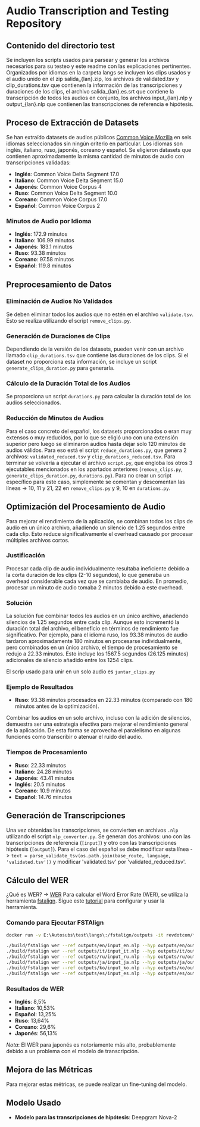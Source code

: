 # Audio Transcription and Testing Repository
## Contenido del directorio test
Se incluyen los scripts usados para parsear y generar los archivos necesarios para su testeo y este readme con las explicaciones pertinentes.
Organizados por idiomas en la carpeta langs se incluyen los clips usados y el audio unido en el zip salida_{lan}.zip, los archivos de validated.tsv y clip_durations.tsv que contienen la información de las transcripciones y duraciones de los clips, el archivo salida_{lan}.es.srt que contiene la transcripción de todos los audios en conjunto, los archivos input_{lan}.nlp y output_{lan}.nlp que contienen las transcripciones de referencia e hipótesis.

## Proceso de Extracción de Datasets

Se han extraído datasets de audios públicos [Common Voice Mozilla](https://commonvoice.mozilla.org/en/datasets) en seis idiomas seleccionados sin ningún criterio en particular. Los idiomas son inglés, italiano, ruso, japonés, coreano y español. Se eligieron datasets que contienen aproximadamente la misma cantidad de minutos de audio con transcripciones validadas:

- **Inglés**: Common Voice Delta Segment 17.0
- **Italiano**: Common Voice Delta Segment 15.0
- **Japonés**: Common Voice Corpus 4
- **Ruso**: Common Voice Delta Segment 10.0
- **Coreano**: Common Voice Corpus 17.0
- **Español**: Common Voice Corpus 2

### Minutos de Audio por Idioma

- **Inglés**: 172.9 minutos
- **Italiano**: 106.99 minutos
- **Japonés**: 183.1 minutos
- **Ruso**: 93.38 minutos
- **Coreano**: 97.58 minutos
- **Español**: 119.8 minutos

## Preprocesamiento de Datos

### Eliminación de Audios No Validados

Se deben eliminar todos los audios que no estén en el archivo `validate.tsv`. Esto se realiza utilizando el script `remove_clips.py`.

### Generación de Duraciones de Clips

Dependiendo de la versión de los datasets, pueden venir con un archivo llamado `clip_durations.tsv` que contiene las duraciones de los clips. Si el dataset no proporciona esta información, se incluye un script `generate_clips_duration.py` para generarla.

### Cálculo de la Duración Total de los Audios

Se proporciona un script `durations.py` para calcular la duración total de los audios seleccionados.

### Reducción de Minutos de Audios

Para el caso concreto del español, los datasets proporcionados o eran muy extensos o muy reducidos, por lo que se eligió uno con una extensión superior pero luego se eliminaron audios hasta dejar solo 120 minutos de audios válidos. Para eso está el script `reduce_durations.py`, que genera 2 archivos: `validated_reduced.tsv` y `clip_durations_reduced.tsv`. Para terminar se volvería a ejecutar el archivo `script.py`, que engloba los otros 3 ejecutables mencionados en los apartados anteriores (`remove_clips.py`, `generate_clips_duration.py`, `durations.py`). Para no crear un script específico para este caso, simplemente se comentan y descomentan las líneas -> 10, 11 y 21, 22 en `remove_clips.py` y 9, 10 en `durations.py`.

## Optimización del Procesamiento de Audio

Para mejorar el rendimiento de la aplicación, se combinan todos los clips de audio en un único archivo, añadiendo un silencio de 1.25 segundos entre cada clip. Esto reduce significativamente el overhead causado por procesar múltiples archivos cortos.

### Justificación

Procesar cada clip de audio individualmente resultaba ineficiente debido a la corta duración de los clips (2-10 segundos), lo que generaba un overhead considerable cada vez que se cambiaba de audio. En promedio, procesar un minuto de audio tomaba 2 minutos debido a este overhead.

### Solución

La solución fue combinar todos los audios en un único archivo, añadiendo silencios de 1.25 segundos entre cada clip. Aunque esto incrementó la duración total del archivo, el beneficio en términos de rendimiento fue significativo. Por ejemplo, para el idioma ruso, los 93.38 minutos de audio tardaron aproximadamente 180 minutos en procesarse individualmente, pero combinados en un único archivo, el tiempo de procesamiento se redujo a 22.33 minutos. Esto incluye los 1567.5 segundos (26.125 minutos) adicionales de silencio añadido entre los 1254 clips.

El scrip usado para unir en un solo audio es `juntar_clips.py`

### Ejemplo de Resultados

- **Ruso**: 93.38 minutos procesados en 22.33 minutos (comparado con 180 minutos antes de la optimización).

Combinar los audios en un solo archivo, incluso con la adición de silencios, demuestra ser una estrategia efectiva para mejorar el rendimiento general de la aplicación. De esta forma se aprovecha el paralelismo en algunas funciones como transcribir o atenuar el ruido del audio.


### Tiempos de Procesamiento

- **Ruso**: 22.33 minutos 
- **Italiano**: 24.28 minutos
- **Japonés**: 43.41 minutos
- **Inglés**: 20.5 minutos
- **Coreano**: 10.9 minutos
- **Español**: 14.76 minutos

## Generación de Transcripciones

Una vez obtenidas las transcripciones, se convierten en archivos `.nlp` utilizando el script `nlp_converter.py`. Se generan dos archivos: uno con las transcripciones de referencia (`[input]`) y otro con las transcripciones hipótesis (`[output]`). Para el caso del español se debe modificar esta línea -> `text = parse_validate_tsv(os.path.join(base_route, language, 'validated.tsv'))` y modificar 'validated.tsv' por 'validated_reduced.tsv'.

## Cálculo del WER
¿Qué es WER? -> [WER](https://es.wikipedia.org/wiki/Word_Error_Rate)
Para calcular el Word Error Rate (WER), se utiliza la herramienta [fstalign](https://github.com/revdotcom/fstalign). Sigue este [tutorial](https://www.rev.com/blog/resources/how-to-test-speech-recognition-engine-asr-accuracy-and-word-error-rate) para configurar y usar la herramienta.

### Comando para Ejecutar FSTAlign

```sh
docker run -v E:\Autosubs\test\langs\:/fstalign/outputs -it revdotcom/fstalign

./build/fstalign wer --ref outputs/en/input_en.nlp --hyp outputs/en/output_en.nlp
./build/fstalign wer --ref outputs/it/input_it.nlp --hyp outputs/it/output_it.nlp
./build/fstalign wer --ref outputs/ru/input_ru.nlp --hyp outputs/ru/output_ru.nlp
./build/fstalign wer --ref outputs/ja/input_ja.nlp --hyp outputs/ja/output_ja.nlp
./build/fstalign wer --ref outputs/ko/input_ko.nlp --hyp outputs/ko/output_ko.nlp
./build/fstalign wer --ref outputs/es/input_es.nlp --hyp outputs/es/output_es.nlp

```

### Resultados de WER

- **Inglés**: 8,5%
- **Italiano**: 10,53%
- **Español**: 13,25%
- **Ruso**: 13,64%
- **Coreano**: 29,6%
- **Japonés**: 56,13%



*Nota*: El WER para japonés es notoriamente más alto, probablemente debido a un problema con el modelo de transcripción.

## Mejora de las Métricas

Para mejorar estas métricas, se puede realizar un fine-tuning del modelo.

## Modelo Usado

- **Modelo para las transcripciones de hipótesis**: Deepgram Nova-2



